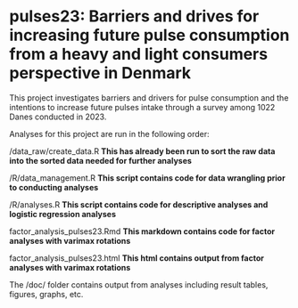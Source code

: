 # pulses23: Barriers and drives for increasing future pulse consumption from a heavy and light consumers perspective in Denmark
This project investigates barriers and drivers for pulse consumption and the intentions to increase future pulses intake through a survey among 1022 Danes conducted in 2023.

Analyses for this project are run in the following order:

/data_raw/create_data.R **This has already been run to sort the raw data into the sorted data needed for further analyses** 

/R/data_management.R **This script contains code for data wrangling prior to conducting analyses**

/R/analyses.R **This script contains code for descriptive analyses and logistic regression analyses**

factor_analysis_pulses23.Rmd **This markdown contains code for factor analyses with varimax rotations**

factor_analysis_pulses23.html **This html contains output from factor analyses with varimax rotations**


The /doc/ folder contains output from analyses including result tables, figures, graphs, etc. 

